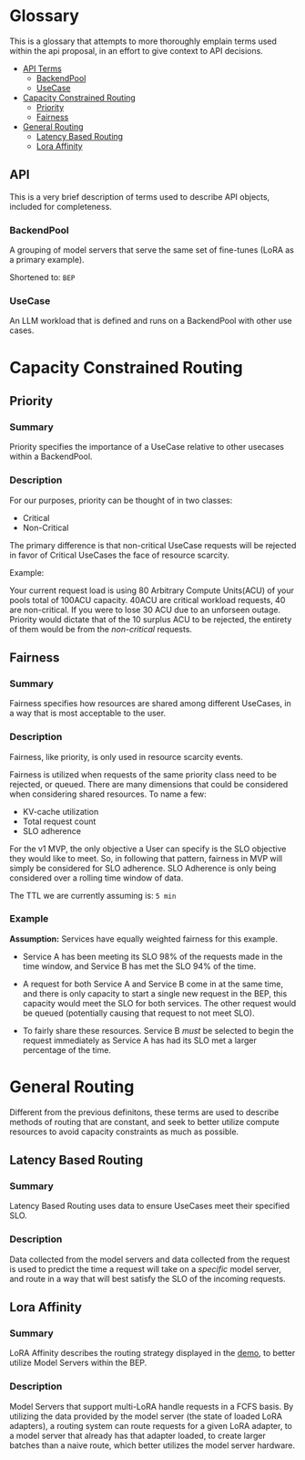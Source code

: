 # Glossary

This is a glossary that attempts to more thoroughly emplain terms used within the api proposal, in an effort to give context to API decisions.

<!-- toc -->
- [API Terms](#api)
    - [BackendPool](#backendpool)
    - [UseCase](#UseCase)
- [Capacity Constrained Routing](#capacity-constrained-routing)
    -   [Priority](#priority)
    -   [Fairness](#fairness)
- [General Routing](#general-routing)
    -   [Latency Based Routing](#latency-based-routing)
    -   [Lora Affinity](#lora-affinity)


<!-- /toc -->

## API
This is a very brief description of terms used to describe API objects, included for completeness.

### BackendPool
A grouping of model servers that serve the same set of fine-tunes (LoRA as a primary example). 

Shortened to: `BEP`

### UseCase
An LLM workload that is defined and runs on a BackendPool with other use cases.

# Capacity Constrained Routing

## Priority

### Summary
Priority specifies the importance of a UseCase relative to other usecases within a BackendPool. 

### Description

For our purposes, priority can be thought of in two classes:
- Critical
- Non-Critical

The primary difference is that non-critical UseCase requests will be rejected in favor of Critical UseCases the face of resource scarcity. 

Example: 

Your current request load is using 80 Arbitrary Compute Units(ACU) of your pools total of 100ACU capacity. 40ACU are critical workload requests, 40 are non-critical. If you were to lose 30 ACU due to an unforseen outage. Priority would dictate that of the 10 surplus ACU to be rejected, the entirety of them would be from the _non-critical_ requests. 

## Fairness

### Summary
Fairness specifies how resources are shared among different UseCases, in a way that is most acceptable to the user.

### Description

Fairness, like priority, is only used in resource scarcity events. 

Fairness is utilized when requests of the same priority class need to be rejected, or queued. There are many dimensions that could be considered when considering shared resources. To name a few:
- KV-cache utilization
- Total request count
- SLO adherence

For the v1 MVP, the only objective a User can specify is the SLO objective they would like to meet. So, in following that pattern, fairness in MVP will simply be considered for SLO adherence. SLO Adherence is only being considered over a rolling time window of data. 

The TTL we are currently assuming is: `5 min` 

### Example

**Assumption:** Services have equally weighted fairness for this example.

- Service A has been meeting its SLO 98% of the requests made in the time window, and Service B has met the SLO 94% of the time.

- A request for both Service A and Service B come in at the same time, and there is only capacity to start a single new request in the BEP, this capacity would meet the SLO for both services. The other request would be queued (potentially causing that request to not meet SLO).

- To fairly share these resources. Service B *must* be selected to begin the request immediately as Service A has had its SLO met a larger percentage of the time.

# General Routing
Different from the previous definitons, these terms are used to describe methods of routing that are constant, and seek to better utilize compute resources to avoid capacity constraints as much as possible.

## Latency Based Routing

### Summary
Latency Based Routing uses data to ensure UseCases meet their specified SLO.

### Description
Data collected from the model servers and data collected from the request is used to predict the time a request will take on a *specific* model server, and route in a way that will best satisfy the SLO of the incoming requests.

## Lora Affinity

### Summary
LoRA Affinity describes the routing strategy displayed in the [demo](https://youtu.be/NUBZg_uqqXk?si=v681EeYdGUGEVqQQ&t=1458), to better utilize Model Servers within the BEP.

### Description
Model Servers that support multi-LoRA handle requests in a FCFS basis. By utilizing the data provided by the model server (the state of loaded LoRA adapters), a routing system can route requests for a given LoRA adapter, to a model server that already has that adapter loaded, to create larger batches than a naive route, which better utilizes the model server hardware. 